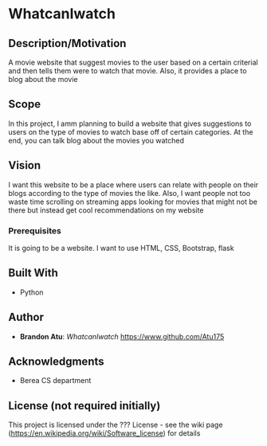 # WhatcanIwatch
## Description/Motivation
 A movie website that suggest movies to the user based on a certain criterial and then tells them were to watch that movie. Also, it provides a place to blog about the movie 
## Scope 
In this project, I amm planning to build a website that gives suggestions to users on the type of movies to watch base off of certain categories. At the end, you can talk blog about the movies you watched 
## Vision
I want this website to be a place where users can relate with people on their blogs according to the type of movies the like. Also, I want people not too waste time scrolling on streaming apps looking for movies that might not be there but instead get cool recommendations on my website
### Prerequisites

It is going to be a website. I want to use HTML, CSS, Bootstrap, flask

## Built With

- Python

## Author

- **Brandon Atu**: *WhatcanIwatch* https://www.github.com/Atu175

## Acknowledgments

- Berea CS department

## License (not required initially)

This project is licensed under the ??? License - see the wiki page (https://en.wikipedia.org/wiki/Software_license) for details

